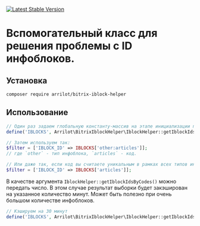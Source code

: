[![Latest Stable Version](https://poser.pugx.org/arrilot/bitrix-iblock-helper/v/stable.svg)](https://packagist.org/packages/arrilot/bitrix-iblock-helper/)

# Вспомогательный класс для решения проблемы с ID инфоблоков.

## Установка

```composer require arrilot/bitrix-iblock-helper```

## Использование

```php
// Один раз задаем глобальную константу-массив на этапе инициализации приложения.
define('IBLOCKS', Arrilot\BitrixIblockHelper\IblockHelper::getIblockIdsByCodes());

// Затем используем так:
$filter = ['IBLOCK_ID' => IBLOCKS['other:articles']];
// где `other` - тип инфоблока, `articles` - код.

// Или даже так, если код вы считаете уникальным в рамках всех типов инфоблоков:
$filter = ['IBLOCK_ID' => IBLOCKS['articles']];
```

В качестве аргумента `IblockHelper::getIblockIdsByCodes()` можно передать число.
В этом случае результат выборки будет закэширован на указанное количество минут.
Может быть полезно при очень большом количестве инфоблоков.

```php
// Кэшируем на 30 минут
define('IBLOCKS', Arrilot\BitrixIblockHelper\IblockHelper::getIblockIdsByCodes(30));
```

